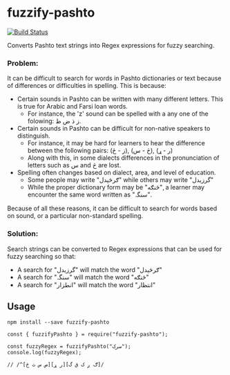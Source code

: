 # fuzzify-pashto

[![Build Status](https://travis-ci.org/openpashto/fuzzify-pashto.svg?branch=master)](https://travis-ci.org/openpashto/fuzzify-pashto)

Converts Pashto text strings into Regex expressions for fuzzy searching. 

### Problem:

It can be difficult to search for words in Pashto dictionaries or text because of differences or difficulties in spelling. This is because:

- Certain sounds in Pashto can be written with many different letters. This is true for Arabic and Farsi loan words.
    - For instance, the 'z' sound can be spelled with a any one of the folowing: ز ذ ض ظ.
- Certain sounds in Pashto can be difficult for non-native speakers to distinguish.
    - For instance, it may be hard for learners to hear the difference between the following pairs: (ز - ځ), (څ - س), (ر - ړ)
    - Along with this, in some dialects differences in the pronunciation of letters such as س and څ are lost.
- Spelling often changes based on dialect, area, and level of education. 
    - Some people may write "ګرځېدل" while others may write "گرزيدل"
    - While the proper dictionary form may be "څنګه", a learner may encounter the same word written as "سنگہ".

Because of all these reasons, it can be difficult to search for words based on sound, or a particular non-standard spelling.

### Solution:  

Search strings can be converted to Regex expressions that can be used for fuzzy searching so that:

- A search for "گرزيدل" will match the word "ګرځېدل"  
- A search for "سنگہ" will match the word "څنګه"  
- A search for "انطزار" will match the word "انتظار"  

## Usage

```
npm install --save fuzzify-pashto
```

```
const { fuzzifyPashto } = require("fuzzify-pashto");

const fuzzyRegex = fuzzifyPashto("سرک");
console.log(fuzzyRegex);

// /^[ص س ث څ][ر ړ][ګ ږ ک ق گ]/
```

